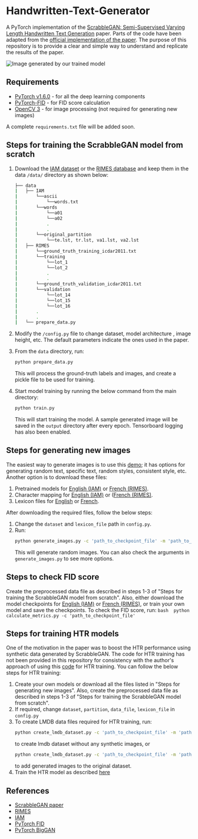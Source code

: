 # Handwritten-Text-Generator
A PyTorch implementation of the [ScrabbleGAN: Semi-Supervised Varying Length Handwritten Text Generation](https://arxiv.org/abs/2003.10557) paper.
Parts of the code have been adapted from the [official implementation of the paper](https://github.com/amzn/convolutional-handwriting-gan.git).
The purpose of this repository is to provide a clear and simple way to understand and replicate the results of the paper.

![Image generated by our trained model](./graphics/title.png)

## Requirements
- [PyTorch v1.6.0](https://pytorch.org) - for all the deep learning components
- [PyTorch-FID](https://github.com/mseitzer/pytorch-fid.git) - for FID score calculation
- [OpenCV 3](https://pypi.org/project/opencv-python/) - for image processing (not required for generating new images)

A complete `requirements.txt` file will be added soon.

## Steps for training the ScrabbleGAN model from scratch
1. Download the [IAM dataset](http://www.fki.inf.unibe.ch/databases/iam-handwriting-database)
or the [RIMES database](http://www.a2ialab.com/doku.php?id=rimes_database:start)
and keep them in the data `/data/` directory as shown below:
    ```bash
    ├── data
    |   ├── IAM
    |       └──ascii
    |           └──words.txt
    |       └──words
    |           └──a01
    |           └──a02
    |           .
    |           .
    |       └──original_partition
    |           └──te.lst, tr.lst, va1.lst, va2.lst
    |   ├── RIMES
    |       └──ground_truth_training_icdar2011.txt
    |       └──training
    |           └──lot_1
    |           └──lot_2
    |           .
    |           .
    |       └──ground_truth_validation_icdar2011.txt
    |       └──validation
    |           └──lot_14
    |           └──lot_15
    |           └──lot_16
    |       .
    |       .
    |   └── prepare_data.py 
   ```
   
2. Modify the `/config.py` file to change dataset, model architecture , image height, etc. 
The default parameters indicate the ones used in the paper.
3. From the `data` directory, run:
    ```bash
    python prepare_data.py
    ```
    This will process the ground-truth labels and images, and create a pickle file to be used for training. 

4. Start model training by running the below command from the main directory:
    ```bash
    python train.py
    ```
   This will start training the model. A sample generated image will be saved in the `output` directory
   after every epoch. Tensorboard logging has also been enabled.  

## Steps for generating new images
The easiest way to generate images is to use this [demo](https://colab.research.google.com/drive/1IsMN1T83RozcZ_1zJTjYmy6fIEbcUzhZ?usp=sharing);
it has options for generating random text, specific text, random styles, consistent style, etc.
Another option is to download these files:
1. Pretrained models for [English (IAM)](https://drive.google.com/file/d/11w1p8RVLml9cidMrkQpdo648pNPdQFxZ/view?usp=sharing)
or [French (RIMES)](https://drive.google.com/file/d/16oasVsBExwHhCmYDSR1uhV10NiWYZ-OY/view?usp=sharing).
2. Character mapping for [English (IAM)](https://drive.google.com/uc?id=10bXCFp7a7MyUFKR55rUeqWNrEe2300TP) or ([French (RIMES)](https://drive.google.com/uc?id=1vjj7DfT_T3c4q-18LNpo7YMcRCUnh7aF).
3. Lexicon files for [English](https://github.com/dwyl/english-words/blob/master/words.txt) or [French](https://github.com/AdrienVannson/Decorrecteur/blob/master/Lexique383).

After downloading the required files, follow the below steps:

1. Change the `dataset` and `lexicon_file` path in `config.py`.
2. Run:
    ```bash 
    python generate_images.py -c 'path_to_checkpoint_file' -m 'path_to_character_mapping_file'
    ```
   This will generate random images. You can also check the arguments in `generate_images.py` to see more options.

## Steps to check FID score
Create the preprocessed data file as described in steps 1-3 of "Steps for training the ScrabbleGAN model from scratch".
Also, either download the model checkpoints for [English (IAM)](https://drive.google.com/file/d/11w1p8RVLml9cidMrkQpdo648pNPdQFxZ/view?usp=sharing)
or [French (RIMES)](https://drive.google.com/file/d/16oasVsBExwHhCmYDSR1uhV10NiWYZ-OY/view?usp=sharing), or
train your own model and save the checkpoints. To check the FID score, run:
    ```bash 
    python calculate_metrics.py -c 'path_to_checkpoint_file'
    ```

## Steps for training HTR models
One of the motivation in the paper was to boost the HTR performance using synthetic data generated by ScrabbleGAN.
The code for HTR training has not been provided in this repository for consistency with the author's
approach of using this [code](https://github.com/clovaai/deep-text-recognition-benchmark) for HTR training.
You can follow the below steps for HTR training:
1. Create your own models or download all the files listed in "Steps for generating new images". Also, 
create the preprocessed data file as described in steps 1-3 of "Steps for training the ScrabbleGAN model from scratch".
2. If required, change `dataset`, `partition`, `data_file`, `lexicon_file` in `config.py`
3. To create LMDB data files required for HTR training, run:
    ```bash 
    python create_lmdb_dataset.py -c 'path_to_checkpoint_file' -m 'path_to_character_mapping_file'
    ```
   to create lmdb dataset without any synthetic images, or
    ```bash 
    python create_lmdb_dataset.py -c 'path_to_checkpoint_file' -m 'path_to_character_mapping_file' -n 100000
    ```
    to add generated images to the original dataset.
4. Train the HTR model as described [here](https://github.com/clovaai/deep-text-recognition-benchmark#when-you-need-to-train-on-your-own-dataset-or-non-latin-language-datasets)

## References
- [ScrabbleGAN paper](https://arxiv.org/abs/2003.10557)
- [RIMES](http://www.a2ialab.com/doku.php?id=rimes_database:start)
- [IAM](https://fki.tic.heia-fr.ch/databases/iam-handwriting-database)
- [PyTorch FID](https://github.com/mseitzer/pytorch-fid)
- [PyTorch BigGAN](https://github.com/ajbrock/BigGAN-PyTorch)
